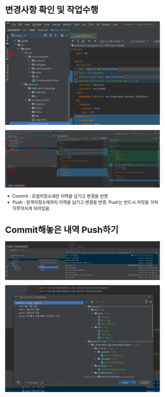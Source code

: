 # 변경사항 확인 및 작업수행

![img.png](img.png)

![img_1.png](img_1.png)

- Commit : 로컬저장소에만 이력을 남기고 변경을 반영
- Push : 원격저장소에까지 이력을 남기고 변경을 반영. Push는 반드시 커밋을 거쳐 이루어지게 되어있음.

# Commit해놓은 내역 Push하기

![img_2.png](img_2.png)

![img_3.png](img_3.png)